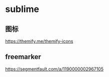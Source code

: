 # sublime

## 图标

https://themify.me/themify-icons

## freemarker

https://segmentfault.com/a/1190000002967105